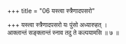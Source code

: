 +++
title = "06 यस्त्वा स्त्रैणादपसरो"

+++
यस्त्वा स्त्रैणादपसरो यः पुंसो अध्यारुहत् ।  
आक्लान्तं सङ्क्लान्तं स्नाव तदु ते कल्पयामसि ॥ ७ ॥